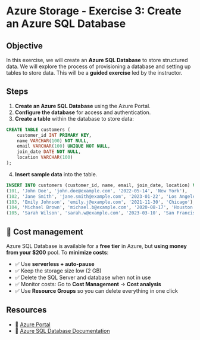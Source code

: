 # **Azure Storage - Exercise 3: Create an Azure SQL Database**

## **Objective**

In this exercise, we will create an **Azure SQL Database** to store structured data. We will explore the process of provisioning a database and setting up tables to store data. This will be a **guided exercise** led by the instructor.  

## **Steps**

1. **Create an Azure SQL Database** using the Azure Portal.
2. **Configure the database** for access and authentication.
3. **Create a table** within the database to store data:

```sql
CREATE TABLE customers (
    customer_id INT PRIMARY KEY,
    name VARCHAR(100) NOT NULL,
    email VARCHAR(100) UNIQUE NOT NULL,
    join_date DATE NOT NULL,
    location VARCHAR(100)
);
```

4. **Insert sample data** into the table.

```sql
INSERT INTO customers (customer_id, name, email, join_date, location) VALUES
(101, 'John Doe', 'john.doe@example.com', '2022-05-14', 'New York'),
(102, 'Jane Smith', 'jane.smith@example.com', '2023-01-22', 'Los Angeles'),
(103, 'Emily Johnson', 'emily.j@example.com', '2021-11-30', 'Chicago'),
(104, 'Michael Brown', 'michael.b@example.com', '2020-08-17', 'Houston'),
(105, 'Sarah Wilson', 'sarah.w@example.com', '2023-03-10', 'San Francisco');
```

## 🧯 **Cost management**
Azure SQL Database is available for a **free tier** in Azure, but **using money from your $200** pool. To **minimize costs**:

- ✅ Use **serverless + auto-pause**
- ✅ Keep the storage size low (2 GB)
- ✅ Delete the SQL Server and database when not in use
- ✅ Monitor costs: Go to **Cost Management** → **Cost analysis**
- ✅ Use **Resource Groups** so you can delete everything in one click

## **Resources**

- 📌 [Azure Portal](https://portal.azure.com)
- 📖 [Azure SQL Database Documentation](https://learn.microsoft.com/en-us/azure/azure-sql/database/?view=azuresql)
